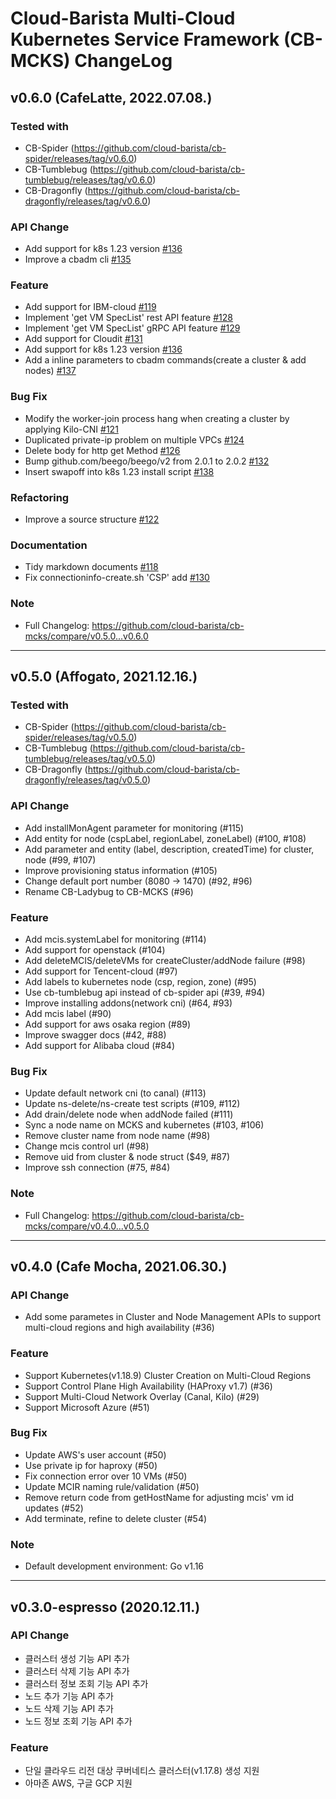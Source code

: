 # Cloud-Barista Multi-Cloud Kubernetes Service Framework (CB-MCKS) ChangeLog

## v0.6.0 (CafeLatte, 2022.07.08.)

### Tested with

- CB-Spider (https://github.com/cloud-barista/cb-spider/releases/tag/v0.6.0)
- CB-Tumblebug (https://github.com/cloud-barista/cb-tumblebug/releases/tag/v0.6.0)
- CB-Dragonfly (https://github.com/cloud-barista/cb-dragonfly/releases/tag/v0.6.0)


### API Change

- Add support for k8s 1.23 version [#136](https://github.com/cloud-barista/cb-mcks/pull/136)
- Improve a cbadm cli [#135](https://github.com/cloud-barista/cb-mcks/pull/135)

### Feature

- Add support for IBM-cloud [#119](https://github.com/cloud-barista/cb-mcks/pull/119)
- Implement 'get VM SpecList' rest API  feature [#128](https://github.com/cloud-barista/cb-mcks/pull/128)
- Implement 'get VM SpecList' gRPC API  feature [#129](https://github.com/cloud-barista/cb-mcks/pull/129)
- Add support for Cloudit [#131](https://github.com/cloud-barista/cb-mcks/pull/131)
- Add support for k8s 1.23 version [#136](https://github.com/cloud-barista/cb-mcks/pull/136)
- Add a inline parameters to cbadm commands(create a cluster & add nodes) [#137](https://github.com/cloud-barista/cb-mcks/pull/137)

### Bug Fix

- Modify the worker-join process hang when creating a cluster by applying Kilo-CNI [#121](https://github.com/cloud-barista/cb-mcks/pull/121)
- Duplicated private-ip problem on multiple VPCs [#124](https://github.com/cloud-barista/cb-mcks/pull/124)
- Delete body for http get Method [#126](https://github.com/cloud-barista/cb-mcks/pull/126)
- Bump github.com/beego/beego/v2 from 2.0.1 to 2.0.2 [#132](https://github.com/cloud-barista/cb-mcks/pull/132)
- Insert swapoff into k8s 1.23 install script [#138](https://github.com/cloud-barista/cb-mcks/pull/138)

### Refactoring

- Improve a source structure [#122](https://github.com/cloud-barista/cb-mcks/pull/122)

### Documentation

- Tidy markdown documents [#118](https://github.com/cloud-barista/cb-mcks/pull/118)
- Fix connectioninfo-create.sh 'CSP' add [#130](https://github.com/cloud-barista/cb-mcks/pull/130)


### Note
- Full Changelog: https://github.com/cloud-barista/cb-mcks/compare/v0.5.0...v0.6.0

***

## v0.5.0 (Affogato, 2021.12.16.)

### Tested with

- CB-Spider (https://github.com/cloud-barista/cb-spider/releases/tag/v0.5.0)
- CB-Tumblebug (https://github.com/cloud-barista/cb-tumblebug/releases/tag/v0.5.0)
- CB-Dragonfly (https://github.com/cloud-barista/cb-dragonfly/releases/tag/v0.5.0)


### API Change
- Add installMonAgent parameter for monitoring (#115)
- Add entity for node (cspLabel, regionLabel, zoneLabel) (#100, #108)
- Add parameter and entity (label, description, createdTime) for cluster, node (#99, #107)
- Improve provisioning status information (#105)
- Change default port number (8080 -> 1470) (#92, #96)
- Rename CB-Ladybug to CB-MCKS (#96)

### Feature
- Add mcis.systemLabel for monitoring (#114)
- Add support for openstack (#104)
- Add deleteMCIS/deleteVMs for createCluster/addNode failure (#98)
- Add support for Tencent-cloud (#97)
- Add labels to kubernetes node (csp, region, zone) (#95)
- Use cb-tumblebug api instead of cb-spider api (#39, #94)
- Improve installing addons(network cni) (#64, #93)
- Add mcis label (#90)
- Add support for aws osaka region (#89)
- Improve swagger docs (#42, #88)
- Add support for Alibaba cloud (#84)

### Bug Fix
- Update default network cni (to canal) (#113)
- Update ns-delete/ns-create test scripts (#109, #112)
- Add drain/delete node when addNode failed (#111)
- Sync a node name on MCKS and kubernetes (#103, #106)
- Remove cluster name from node name (#98)
- Change mcis control url (#98)
- Remove uid from cluster & node struct ($49, #87)
- Improve ssh connection (#75, #84)

### Note
- Full Changelog: https://github.com/cloud-barista/cb-mcks/compare/v0.4.0...v0.5.0

***

## v0.4.0 (Cafe Mocha, 2021.06.30.)

### API Change
- Add some parametes in Cluster and Node Management APIs to support multi-cloud regions and high availability (#36)

### Feature
- Support Kubernetes(v1.18.9) Cluster Creation on Multi-Cloud Regions
- Support Control Plane High Availability (HAProxy v1.7) (#36)
- Support Multi-Cloud Network Overlay (Canal, Kilo) (#29)
- Support Microsoft Azure (#51)

### Bug Fix
- Update AWS's user account (#50)
- Use private ip for haproxy (#50)
- Fix connection error over 10 VMs (#50)
- Update MCIR naming rule/validation (#50)
- Remove return code from getHostName for adjusting mcis' vm id updates (#52)
- Add terminate, refine to delete cluster (#54)

### Note
- Default development environment: Go v1.16

***

## v0.3.0-espresso (2020.12.11.)

### API Change
- 클러스터 생성 기능 API 추가
- 클러스터 삭제 기능 API 추가
- 클러스터 정보 조회 기능 API 추가
- 노드 추가 기능 API 추가
- 노드 삭제 기능 API 추가
- 노드 정보 조회 기능 API 추가

### Feature
- 단일 클라우드 리전 대상 쿠버네티스 클러스터(v1.17.8) 생성 지원
- 아마존 AWS, 구글 GCP 지원
